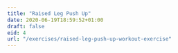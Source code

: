 ```yaml
---
title: "Raised Leg Push Up"
date: 2020-06-19T18:59:52+01:00
draft: false
eid: 4
url: "/exercises/raised-leg-push-up-workout-exercise"
---
```

